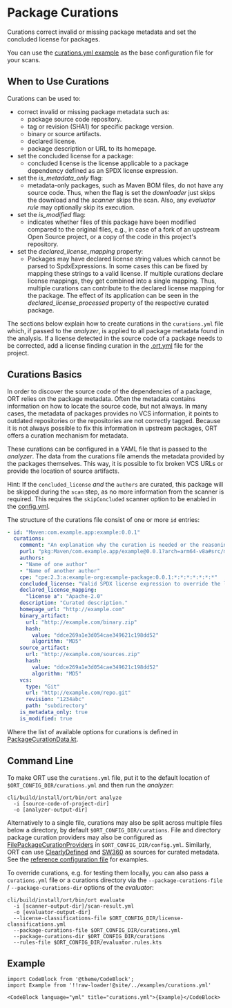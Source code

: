 # Package Curations

Curations correct invalid or missing package metadata and set the concluded license for packages.

You can use the [curations.yml example](#example) as the base configuration file for your scans.

## When to Use Curations

Curations can be used to:

* correct invalid or missing package metadata such as:
  * package source code repository.
  * tag or revision (SHA1) for specific package version.
  * binary or source artifacts.
  * declared license.
  * package description or URL to its homepage.
* set the concluded license for a package:
  * concluded license is the license applicable to a package dependency defined as an SPDX license expression.
* set the *is_metadata_only* flag:
  * metadata-only packages, such as Maven BOM files, do not have any source code.
    Thus, when the flag is set the *downloader* just skips the download and the *scanner* skips the scan.
    Also, any *evaluator rule* may optionally skip its execution.
* set the *is_modified* flag:
  * indicates whether files of this package have been modified compared to the original files, e.g., in case of a fork of an upstream Open Source project, or a copy of the code in this project's repository.
* set the *declared_license_mapping* property:
  * Packages may have declared license string values which cannot be parsed to SpdxExpressions.
    In some cases this can be fixed by mapping these strings to a valid license.
    If multiple curations declare license mappings, they get combined into a single mapping.
    Thus, multiple curations can contribute to the declared license mapping for the package.
    The effect of its application can be seen in the *declared_license_processed* property of the respective curated package.

The sections below explain how to create curations in the `curations.yml` file which, if passed to the *analyzer*, is applied to all package metadata found in the analysis.
If a license detected in the source code of a package needs to be corrected, add a license finding curation in the [.ort.yml](ort-yml.md#curations) file for the project.

## Curations Basics

In order to discover the source code of the dependencies of a package, ORT relies on the package metadata.
Often the metadata contains information on how to locate the source code, but not always.
In many cases, the metadata of packages provides no VCS information, it points to outdated repositories or the repositories are not correctly tagged.
Because it is not always possible to fix this information in upstream packages, ORT offers a curation mechanism for metadata.

These curations can be configured in a YAML file that is passed to the *analyzer*.
The data from the curations file amends the metadata provided by the packages themselves.
This way, it is possible to fix broken VCS URLs or provide the location of source artifacts.

Hint:
If the `concluded_license` *and* the `authors` are curated, this package will be skipped during the `scan` step, as no more information from the scanner is required.
This requires the `skipConcluded` scanner option to be enabled in the [config.yml](../getting-started/usage.md#ort-configuration-file).

The structure of the curations file consist of one or more `id` entries:

```yaml
- id: "Maven:com.example.app:example:0.0.1"
  curations:
    comment: "An explanation why the curation is needed or the reasoning for a license conclusion"
    purl: "pkg:Maven/com.example.app/example@0.0.1?arch=arm64-v8a#src/main"
    authors:
    - "Name of one author"
    - "Name of another author"
    cpe: "cpe:2.3:a:example-org:example-package:0.0.1:*:*:*:*:*:*:*"
    concluded_license: "Valid SPDX license expression to override the license findings."
    declared_license_mapping:
      "license a": "Apache-2.0"
    description: "Curated description."
    homepage_url: "http://example.com"
    binary_artifact:
      url: "http://example.com/binary.zip"
      hash:
        value: "ddce269a1e3d054cae349621c198dd52"
        algorithm: "MD5"
    source_artifact:
      url: "http://example.com/sources.zip"
      hash:
        value: "ddce269a1e3d054cae349621c198dd52"
        algorithm: "MD5"
    vcs:
      type: "Git"
      url: "http://example.com/repo.git"
      revision: "1234abc"
      path: "subdirectory"
    is_metadata_only: true
    is_modified: true
```

Where the list of available options for curations is defined in [PackageCurationData.kt](https://github.com/oss-review-toolkit/ort/blob/main/model/src/main/kotlin/PackageCurationData.kt).

## Command Line

To make ORT use the `curations.yml` file, put it to the default location of `$ORT_CONFIG_DIR/curations.yml` and then run the *analyzer*:

```shell
cli/build/install/ort/bin/ort analyze
  -i [source-code-of-project-dir]
  -o [analyzer-output-dir]
```

Alternatively to a single file, curations may also be split across multiple files below a directory, by default `$ORT_CONFIG_DIR/curations`.
File and directory package curation providers may also be configured as [FilePackageCurationProviders](https://github.com/oss-review-toolkit/ort/blob/main/plugins/package-curation-providers/file/src/main/kotlin/FilePackageCurationProvider.kt) in `$ORT_CONFIG_DIR/config.yml`.
Similarly, ORT can use [ClearlyDefined](https://clearlydefined.io/) and [SW360](https://www.eclipse.org/sw360/) as sources for curated metadata.
See the [reference configuration file](https://github.com/oss-review-toolkit/ort/blob/main/model/src/main/resources/reference.yml) for examples.

To override curations, e.g. for testing them locally, you can also pass a `curations.yml` file or a curations directory via the `--package-curations-file` / `--package-curations-dir` options of the *evaluator*:

```shell
cli/build/install/ort/bin/ort evaluate
  -i [scanner-output-dir]/scan-result.yml
  -o [evaluator-output-dir]
  --license-classifications-file $ORT_CONFIG_DIR/license-classifications.yml
  --package-curations-file $ORT_CONFIG_DIR/curations.yml
  --package-curations-dir $ORT_CONFIG_DIR/curations
  --rules-file $ORT_CONFIG_DIR/evaluator.rules.kts
```

## Example

```mdx-code-block
import CodeBlock from '@theme/CodeBlock';
import Example from '!!raw-loader!@site/../examples/curations.yml'

<CodeBlock language="yml" title="curations.yml">{Example}</CodeBlock>
```

